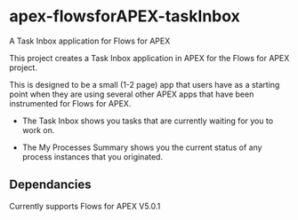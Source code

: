 # apex-flowsforAPEX-taskInbox
A Task Inbox application for Flows for APEX

This project creates a Task Inbox application in APEX for the Flows for APEX project.

This is designed to be a small (1-2 page) app that users have as a starting point when they are using several other APEX apps that have been instrumented for Flows for APEX.  

- The Task Inbox shows you tasks that are currently waiting for you to work on.

- The My Processes Summary shows you the current status of any process instances that you originated.

## Dependancies

Currently supports Flows for APEX V5.0.1
